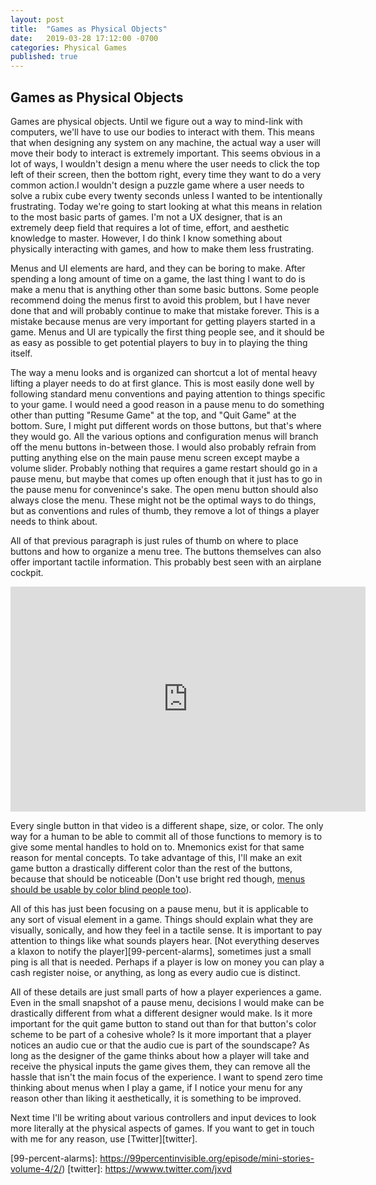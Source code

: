 ```yaml
---
layout: post
title:  "Games as Physical Objects"
date:   2019-03-28 17:12:00 -0700
categories: Physical Games
published: true
---
```

## Games as Physical Objects

Games are physical objects. Until we figure out a way to mind-link with computers, we'll have to use our bodies to interact with them. 
This means that when designing any system on any machine, the actual way a user will move their body to interact is extremely important. This seems obvious in a lot of ways, I wouldn't design a menu where the user needs to click the top left of their screen, then the bottom right, every time they want to do a very common action.I wouldn't design a puzzle game where a user needs to solve a rubix cube every twenty seconds unless I wanted to be intentionally frustrating. Today we're going to start looking at what this means in relation to the most basic parts of games. I'm not a UX designer, that is an extremely deep field that requires a lot of time, effort, and aesthetic knowledge to master. However, I do think I know something about physically interacting with games, and how to make them less frustrating.

Menus and UI elements are hard, and they can be boring to make. After spending a long amount of time on a game, the last thing I want to
 do is make a menu that is anything other than some basic buttons. Some people recommend doing the menus first to avoid this problem, but I have never done that and will probably continue to make that mistake forever. This is a mistake because menus are very important for getting players started in a game. Menus and UI are typically the first thing people see, and it should be as easy as possible to get potential players to buy in to playing the thing itself.

The way a menu looks and is organized can shortcut a lot of mental heavy lifting a player needs to do at first glance. This is most easily done well by following standard menu conventions and paying attention to things specific to your game. I would need a good reason in a pause menu to do something other than putting "Resume Game" at the top, and "Quit Game" at the bottom. Sure, I might put different words on those buttons, but that's where they would go. All the various options and configuration menus will branch off the menu buttons in-between those. I would also probably refrain from putting anything else on the main pause menu screen except maybe a volume slider. Probably nothing that requires a game restart should go in a pause menu, but maybe that comes up often enough that it just has to go in the pause menu for convenince's sake. The open menu button should also always close the menu. These might not be the optimal ways to do things, but as conventions and rules of thumb, they remove a lot of things a player needs to think about. 

All of that previous paragraph is just rules of thumb on where to place buttons and how to organize a menu tree. The buttons themselves can also offer important tactile information. This probably best seen with an airplane cockpit.

<iframe width="568" height="360" src="https://www.youtube.com/embed/ae20L78imO4" frameborder="0" allow="accelerometer; autoplay; encrypted-media; gyroscope; picture-in-picture" allowfullscreen></iframe>

Every single button in that video is a different shape, size, or color. The only way for a human to be able to commit all of those functions to memory is to give some mental handles to hold on to. Mnemonics exist for that same reason for mental concepts. To take advantage of this, I'll make an exit game button a drastically different color than the rest of the buttons, because that should be noticeable (Don't use bright red though, [menus should be usable by color blind people too][color-blind]). 

All of this has just been focusing on a pause menu, but it is applicable to any sort of visual element in a game. Things should explain what they are visually, sonically, and how they feel in a tactile sense. It is important to pay attention to things like what sounds players hear. [Not everything deserves a klaxon to notify the player][99-percent-alarms], sometimes just a small ping is all that is needed. Perhaps if a player is low on money you can play a cash register noise, or anything, as long as every audio cue is distinct.
 
All of these details are just small parts of how a player experiences a game. Even in the small snapshot of a pause menu, decisions I would make can be drastically different from what a different designer would make. Is it more important for the quit game button to stand out than for that button's color scheme to be part of a cohesive whole? Is it more important that a player notices an audio cue or that the audio cue is part of the soundscape? As long as the designer of the game thinks about how a player will take and receive the physical inputs the game gives them, they can remove all the hassle that isn't the main focus of the experience. I want to spend zero time thinking about menus when I play a game, if I notice your menu for any reason other than liking it aesthetically, it is something to be improved.

Next time I'll be writing about various controllers and input devices to look more literally at the physical aspects of games. If you want to get in touch with me for any reason, use [Twitter][twitter].

[color-blind]: https://www.color-blindness.com/coblis-color-blindness-simulator
[99-percent-alarms]: https://99percentinvisible.org/episode/mini-stories-volume-4/2/)
[twitter]: https://wwww.twitter.com/jxvd